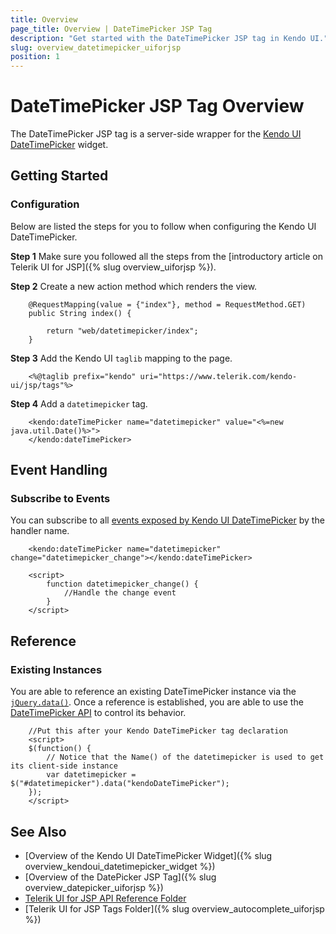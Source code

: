 ```yaml
---
title: Overview
page_title: Overview | DateTimePicker JSP Tag
description: "Get started with the DateTimePicker JSP tag in Kendo UI."
slug: overview_datetimepicker_uiforjsp
position: 1
---
```


# DateTimePicker JSP Tag Overview

The DateTimePicker JSP tag is a server-side wrapper for the [Kendo UI DateTimePicker](/api/javascript/ui/datetimepicker) widget.

## Getting Started

### Configuration

Below are listed the steps for you to follow when configuring the Kendo UI DateTimePicker.

**Step 1** Make sure you followed all the steps from the [introductory article on Telerik UI for JSP]({% slug overview_uiforjsp %}).

**Step 2** Create a new action method which renders the view.



        @RequestMapping(value = {"index"}, method = RequestMethod.GET)
        public String index() {

            return "web/datetimepicker/index";
        }

**Step 3** Add the Kendo UI `taglib` mapping to the page.



        <%@taglib prefix="kendo" uri="https://www.telerik.com/kendo-ui/jsp/tags"%>

**Step 4** Add a `datetimepicker` tag.



        <kendo:dateTimePicker name="datetimepicker" value="<%=new java.util.Date()%>">
        </kendo:dateTimePicker>

## Event Handling

### Subscribe to Events

You can subscribe to all [events exposed by Kendo UI DateTimePicker](/api/javascript/ui/datetimepicker#events) by the handler name.



        <kendo:dateTimePicker name="datetimepicker" change="datetimepicker_change"></kendo:dateTimePicker>

        <script>
            function datetimepicker_change() {
                //Handle the change event
            }
        </script>

## Reference

### Existing Instances

You are able to reference an existing DateTimePicker instance via the [`jQuery.data()`](https://api.jquery.com/jQuery.data/). Once a reference is established, you are able to use the [DateTimePicker API](/api/javascript/ui/datetimepicker#methods) to control its behavior.



        //Put this after your Kendo DateTimePicker tag declaration
        <script>
        $(function() {
            // Notice that the Name() of the datetimepicker is used to get its client-side instance
            var datetimepicker = $("#datetimepicker").data("kendoDateTimePicker");
        });
        </script>

## See Also

* [Overview of the Kendo UI DateTimePicker Widget]({% slug overview_kendoui_datetimepicker_widget %})
* [Overview of the DatePicker JSP Tag]({% slug overview_datepicker_uiforjsp %})
* [Telerik UI for JSP API Reference Folder](/api/jsp/autocomplete/animation)
* [Telerik UI for JSP Tags Folder]({% slug overview_autocomplete_uiforjsp %})
